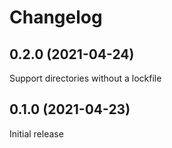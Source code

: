 # Changelog
<!--
	Placeholder for the next version (at the beginning of the line):
	## __WORK IN PROGRESS__
-->

## 0.2.0 (2021-04-24)
Support directories without a lockfile

## 0.1.0 (2021-04-23)
Initial release
